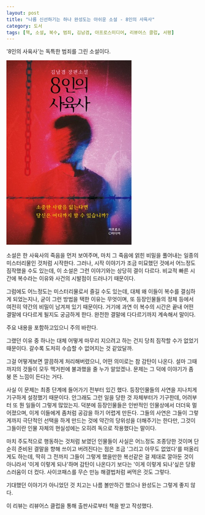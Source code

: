 ```yaml
---
layout: post
title: "나름 신선하기는 하나 완성도는 아쉬운 소설 - 8인의 사육사"
category: 도서
tags: [책, 소설, 복수, 범죄, 김남겸, 아프로스미디어, 리뷰어스 클럽, 서평]
---
```


'8인의 사육사'는
독특한 범죄를 그린 소설이다.

![표지](/images/book/8-keepers-book-h480.jpg)

소설은 한 사육사의 죽음을 먼저 보여주며,
마치 그 죽음에 얽힌 비밀을 풀어내는 일종의 미스터리물인 것처럼 시작한다.
그러나, 시작 이야기가 조금 미묘했던 것에서 어느정도 짐작했을 수도 있는데,
이 소설은 그런 이야기와는 상당히 결이 다르다.
비교적 빠른 시간에 복수라는 이유와 사건의 시발점이 드러나기 때문이다.

그럼에도 어느정도는 미스터리물로서 즐길 수도 있는데,
대체 왜 이들이 복수를 결심하게 되었는지나,
굳이 그런 방법을 택한 이유는 무엇이며,
또 등장인물들의 정체 등에서 여전히 약간의 비밀이 남겨져 있기 때문이다.
거기에 과연 이 복수의 시간은 끝내 어떤 결말에 다다르게 될지도 궁금하게 한다.
완전한 결말에 다다르기까지 계속해서 말이다.



<div class="im im-warning">
주요 내용을 포함하고있으니 주의 바란다.
</div>



그랬던 이유 중 하나는 대체 어떻게 마무리 지으려고 하는 건지 당최 짐작할 수가 없었기 때문이다.
갈수록 도저히 수습할 수 없어지는 것 같았달까.

그걸 어떻게보면 깔끔하게 처리해버렸으니, 어떤 의미로는 참 감탄이 나온다.
설마 그때까지의 것들이 모두 맥거핀에 불과했을 줄 누가 알았겠나.
문제는 그 덕에 이야기가 좀 붕 뜬 느낌이 든다는 거다.

사실 이 문제는 최종 단계에 들어가기 전부터 있긴 했다.
등장인물들의 사연을 지나치게 기구하게 설정했기 때문이다.
안그래도 그런 일을 당한 것 자체부터가 기구한데,
어려부터 또 뭔 일들이 그렇게 많았는지.
덕분에 등장인물들은 인반적인 인물상에서 더더욱 멀어졌으며, 이게 이들에게 좀처럼 공감을 하기 어렵게 만든다.
그들의 사연은 그들이 그렇게까지 극단적인 선택을 하게 만드는 것에 약간의 당위성을 더해주기는 한다만,
그것이 그들이란 인물 자체의 현실성에는 오히려 독으로 작용했다는 말이다.

마치 주도적으로 행동하는 것처럼 보였던 인물들이
사실은 어느정도 조종당한 것이며 단순히 준비된 결말을 향해 쓰이고 버려진다는 점은
조금 '그리고 아무도 없었다'를 떠올리게도 하는데,
딱히 그 전까지 그들이 그렇게 했을만한 복선같은 걸 제대로 깔아둔 것이 아니라서
'이게 이렇게 되나'하며 감탄이 나온다기 보다는
'이게 이렇게 되나'싶은 당황스러움이 더 컸다.
사이코패스를 무슨 만능 해결법처럼 써먹은 것도 그렇다.

기대했던 이야기가 아니었던 것 치고는 나름 볼만하긴 했으나
완성도는 그렇게 좋지 않다.



<div class="im im-info">
이 리뷰는 리뷰어스 클럽을 통해 출판사로부터 책을 받고 작성했다.
</div>
